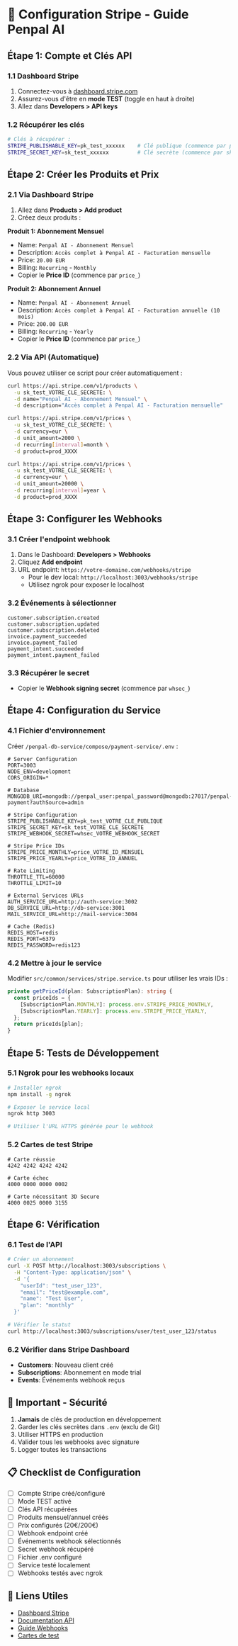 # 🔐 Configuration Stripe - Guide Penpal AI

## Étape 1: Compte et Clés API

### 1.1 Dashboard Stripe

1. Connectez-vous à [dashboard.stripe.com](https://dashboard.stripe.com)
2. Assurez-vous d'être en **mode TEST** (toggle en haut à droite)
3. Allez dans **Developers > API keys**

### 1.2 Récupérer les clés

```bash
# Clés à récupérer :
STRIPE_PUBLISHABLE_KEY=pk_test_xxxxxx    # Clé publique (commence par pk_test_)
STRIPE_SECRET_KEY=sk_test_xxxxxx         # Clé secrète (commence par sk_test_)
```

## Étape 2: Créer les Produits et Prix

### 2.1 Via Dashboard Stripe

1. Allez dans **Products > Add product**
2. Créez deux produits :

**Produit 1: Abonnement Mensuel**

- Name: `Penpal AI - Abonnement Mensuel`
- Description: `Accès complet à Penpal AI - Facturation mensuelle`
- Price: `20.00 EUR`
- Billing: `Recurring` - `Monthly`
- Copier le **Price ID** (commence par `price_`)

**Produit 2: Abonnement Annuel**

- Name: `Penpal AI - Abonnement Annuel`
- Description: `Accès complet à Penpal AI - Facturation annuelle (10 mois)`
- Price: `200.00 EUR`
- Billing: `Recurring` - `Yearly`
- Copier le **Price ID** (commence par `price_`)

### 2.2 Via API (Automatique)

Vous pouvez utiliser ce script pour créer automatiquement :

```bash
curl https://api.stripe.com/v1/products \
  -u sk_test_VOTRE_CLE_SECRETE: \
  -d name="Penpal AI - Abonnement Mensuel" \
  -d description="Accès complet à Penpal AI - Facturation mensuelle"

curl https://api.stripe.com/v1/prices \
  -u sk_test_VOTRE_CLE_SECRETE: \
  -d currency=eur \
  -d unit_amount=2000 \
  -d recurring[interval]=month \
  -d product=prod_XXXX

curl https://api.stripe.com/v1/prices \
  -u sk_test_VOTRE_CLE_SECRETE: \
  -d currency=eur \
  -d unit_amount=20000 \
  -d recurring[interval]=year \
  -d product=prod_XXXX
```

## Étape 3: Configurer les Webhooks

### 3.1 Créer l'endpoint webhook

1. Dans le Dashboard: **Developers > Webhooks**
2. Cliquez **Add endpoint**
3. URL endpoint: `https://votre-domaine.com/webhooks/stripe`
   - Pour le dev local: `http://localhost:3003/webhooks/stripe`
   - Utilisez ngrok pour exposer le localhost

### 3.2 Événements à sélectionner

```
customer.subscription.created
customer.subscription.updated
customer.subscription.deleted
invoice.payment_succeeded
invoice.payment_failed
payment_intent.succeeded
payment_intent.payment_failed
```

### 3.3 Récupérer le secret

- Copier le **Webhook signing secret** (commence par `whsec_`)

## Étape 4: Configuration du Service

### 4.1 Fichier d'environnement

Créer `/penpal-db-service/compose/payment-service/.env` :

```env
# Server Configuration
PORT=3003
NODE_ENV=development
CORS_ORIGIN=*

# Database
MONGODB_URI=mongodb://penpal_user:penpal_password@mongodb:27017/penpal-payment?authSource=admin

# Stripe Configuration
STRIPE_PUBLISHABLE_KEY=pk_test_VOTRE_CLE_PUBLIQUE
STRIPE_SECRET_KEY=sk_test_VOTRE_CLE_SECRETE
STRIPE_WEBHOOK_SECRET=whsec_VOTRE_WEBHOOK_SECRET

# Stripe Price IDs
STRIPE_PRICE_MONTHLY=price_VOTRE_ID_MENSUEL
STRIPE_PRICE_YEARLY=price_VOTRE_ID_ANNUEL

# Rate Limiting
THROTTLE_TTL=60000
THROTTLE_LIMIT=10

# External Services URLs
AUTH_SERVICE_URL=http://auth-service:3002
DB_SERVICE_URL=http://db-service:3001
MAIL_SERVICE_URL=http://mail-service:3004

# Cache (Redis)
REDIS_HOST=redis
REDIS_PORT=6379
REDIS_PASSWORD=redis123
```

### 4.2 Mettre à jour le service

Modifier `src/common/services/stripe.service.ts` pour utiliser les vrais IDs :

```typescript
private getPriceId(plan: SubscriptionPlan): string {
  const priceIds = {
    [SubscriptionPlan.MONTHLY]: process.env.STRIPE_PRICE_MONTHLY,
    [SubscriptionPlan.YEARLY]: process.env.STRIPE_PRICE_YEARLY,
  };
  return priceIds[plan];
}
```

## Étape 5: Tests de Développement

### 5.1 Ngrok pour les webhooks locaux

```bash
# Installer ngrok
npm install -g ngrok

# Exposer le service local
ngrok http 3003

# Utiliser l'URL HTTPS générée pour le webhook
```

### 5.2 Cartes de test Stripe

```
# Carte réussie
4242 4242 4242 4242

# Carte échec
4000 0000 0000 0002

# Carte nécessitant 3D Secure
4000 0025 0000 3155
```

## Étape 6: Vérification

### 6.1 Test de l'API

```bash
# Créer un abonnement
curl -X POST http://localhost:3003/subscriptions \
  -H "Content-Type: application/json" \
  -d '{
    "userId": "test_user_123",
    "email": "test@example.com",
    "name": "Test User",
    "plan": "monthly"
  }'

# Vérifier le statut
curl http://localhost:3003/subscriptions/user/test_user_123/status
```

### 6.2 Vérifier dans Stripe Dashboard

- **Customers**: Nouveau client créé
- **Subscriptions**: Abonnement en mode trial
- **Events**: Événements webhook reçus

## 🚨 Important - Sécurité

1. **Jamais** de clés de production en développement
2. Garder les clés secrètes dans `.env` (exclu de Git)
3. Utiliser HTTPS en production
4. Valider tous les webhooks avec signature
5. Logger toutes les transactions

## 📋 Checklist de Configuration

- [ ] Compte Stripe créé/configuré
- [ ] Mode TEST activé
- [ ] Clés API récupérées
- [ ] Produits mensuel/annuel créés
- [ ] Prix configurés (20€/200€)
- [ ] Webhook endpoint créé
- [ ] Événements webhook sélectionnés
- [ ] Secret webhook récupéré
- [ ] Fichier .env configuré
- [ ] Service testé localement
- [ ] Webhooks testés avec ngrok

## 🔗 Liens Utiles

- [Dashboard Stripe](https://dashboard.stripe.com)
- [Documentation API](https://stripe.com/docs/api)
- [Guide Webhooks](https://stripe.com/docs/webhooks)
- [Cartes de test](https://stripe.com/docs/testing)
